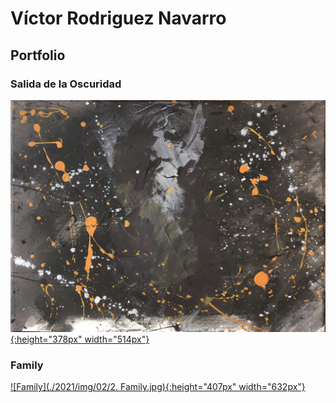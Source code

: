 # Víctor Rodriguez Navarro

## Portfolio

### Salida de la Oscuridad

[![Salida de la Oscuridad](./2021/img/01/original.JPG){:height="378px" width="514px"}](./2021/01-salida-de-la-oscuridad)

### Family

[![Family](./2021/img/02/2. Family.jpg){:height="407px" width="632px"}](./2021/02-family)
